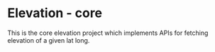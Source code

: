 # Elevation - core

This is the core elevation project which implements APIs for fetching elevation of a given lat long.
